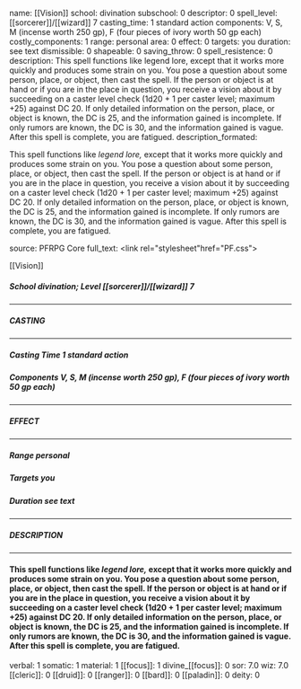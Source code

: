 name: [[Vision]]
school: divination
subschool: 0
descriptor: 0
spell_level: [[sorcerer]]/[[wizard]] 7
casting_time: 1 standard action
components: V, S, M (incense worth 250 gp), F (four pieces of ivory worth 50 gp each)
costly_components: 1
range: personal
area: 0
effect: 0
targets: you
duration: see text
dismissible: 0
shapeable: 0
saving_throw: 0
spell_resistence: 0
description: This spell functions like legend lore, except that it works more quickly and produces some strain on you. You pose a question about some person, place, or object, then cast the spell. If the person or object is at hand or if you are in the place in question, you receive a vision about it by succeeding on a caster level check (1d20 + 1 per caster level; maximum +25) against DC 20. If only detailed information on the person, place, or object is known, the DC is 25, and the information gained is incomplete. If only rumors are known, the DC is 30, and the information gained is vague. After this spell is complete, you are fatigued.
description_formated: <p>This spell functions like <i>legend lore,</i> except that it works more quickly and produces some strain on you. You pose a question about some person, place, or object, then cast the spell. If the person or object is at hand or if you are in the place in question, you receive a vision about it by succeeding on a caster level check (1d20 + 1 per caster level; maximum +25) against DC 20. If only detailed information on the person, place, or object is known, the DC is 25, and the information gained is incomplete. If only rumors are known, the DC is 30, and the information gained is vague. After this spell is complete, you are fatigued.</p>
source: PFRPG Core
full_text: <link rel="stylesheet"href="PF.css"><div class="heading"><p class="alignleft">[[Vision]]</p><div style="clear: both;"></div></div><div><h5><b>School </b>divination; <b>Level </b>[[sorcerer]]/[[wizard]] 7</h5></div><hr/><div><h5><b>CASTING</b></h5></div><hr/><div><h5><b>Casting Time </b>1 standard action</h5><h5><b>Components </b>V, S, M (incense worth 250 gp), F (four pieces of ivory worth 50 gp each)</h5></div><hr/><div><h5><b>EFFECT</b></h5></div><hr/><div><h5><b>Range </b>personal</h5><h5><b>Targets </b>you</h5><h5><b>Duration </b>see text</h5></div><hr/><div><h5><b>DESCRIPTION</b></h5></div><hr/><div><h4><p>This spell functions like <i>legend lore,</i> except that it works more quickly and produces some strain on you. You pose a question about some person, place, or object, then cast the spell. If the person or object is at hand or if you are in the place in question, you receive a vision about it by succeeding on a caster level check (1d20 + 1 per caster level; maximum +25) against DC 20. If only detailed information on the person, place, or object is known, the DC is 25, and the information gained is incomplete. If only rumors are known, the DC is 30, and the information gained is vague. After this spell is complete, you are fatigued.</p></h4></div>
verbal: 1
somatic: 1
material: 1
[[focus]]: 1
divine_[[focus]]: 0
sor: 7.0
wiz: 7.0
[[cleric]]: 0
[[druid]]: 0
[[ranger]]: 0
[[bard]]: 0
[[paladin]]: 0
deity: 0
